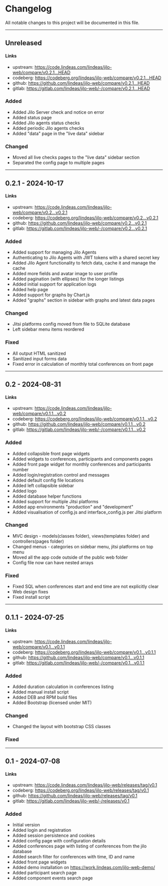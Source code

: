 # Changelog

All notable changes to this project will be documented in this file.

---

## Unreleased

#### Links
- upstream: https://code.lindeas.com/lindeas/jilo-web/compare/v0.2.1...HEAD
- codeberg: https://codeberg.org/lindeas/jilo-web/compare/v0.2.1...HEAD
- github: https://github.com/lindeas/jilo-web/compare/v0.2.1...HEAD
- gitlab: https://gitlab.com/lindeas/jilo-web/-/compare/v0.2.1...HEAD

### Added
- Added Jilo Server check and notice on error
- Added status page
- Added Jilo agents status checks
- Added periodic Jilo agents checks
- Added "data" page in the "live data" sidebar

### Changed
- Moved all live checks pages to the "live data" sidebar section
- Separated the config page to multiple pages

---

## 0.2.1 - 2024-10-17

#### Links
- upstream: https://code.lindeas.com/lindeas/jilo-web/compare/v0.2...v0.2.1
- codeberg: https://codeberg.org/lindeas/jilo-web/compare/v0.2...v0.2.1
- github: https://github.com/lindeas/jilo-web/compare/v0.2...v0.2.1
- gitlab: https://gitlab.com/lindeas/jilo-web/-/compare/v0.2...v0.2.1

### Added
- Added support for managing Jilo Agents
- Authenticating to Jilo Agents with JWT tokens with a shared secret key
- Added Jilo Agent functionality to fetch data, cache it and manage the cache
- Added more fields and avatar image to user profile
- Added pagination (with ellipses) for the longer listings
- Added initial support for application logs
- Added help page
- Added support for graphs by Chart.js
- Added "graphs" section in sidebar with graphs and latest data pages

### Changed
- Jitsi platforms config moved from file to SQLite database
- Left sidebar menu items reordered

### Fixed
- All output HTML sanitized
- Sanitized input forms data
- Fixed error in calculation of monthly total conferences on front page

---

## 0.2 - 2024-08-31

#### Links
- upstream: https://code.lindeas.com/lindeas/jilo-web/compare/v0.1.1...v0.2
- codeberg: https://codeberg.org/lindeas/jilo-web/compare/v0.1.1...v0.2
- github: https://github.com/lindeas/jilo-web/compare/v0.1.1...v0.2
- gitlab: https://gitlab.com/lindeas/jilo-web/-/compare/v0.1.1...v0.2

### Added
- Added collapsible front page widgets
- Added widgets to conferences, participants and components pages
- Added front page widget for monthly conferences and participants number
- Added login/registration control and messages
- Added default config file locations
- Added left collapsible sidebar
- Added logo
- Added database helper functions
- Added support for multiple Jitsi platforms
- Added app environments "production" and "development"
- Added visualisation of config.js and interface_config.js per Jitsi platform

### Changed
- MVC design - models(classes folder), views(templates folder) and controllers(pages folder)
- Changed menus - categories on sidebar menu, jitsi platforms on top menu
- Moved all the app code outside of the public web folder
- Config file now can have nested arrays

### Fixed
- Fixed SQL when conferences start and end time are not explicitly clear
- Web design fixes
- Fixed install script

---

## 0.1.1 - 2024-07-25

#### Links
- upstream: https://code.lindeas.com/lindeas/jilo-web/compare/v0.1...v0.1.1
- codeberg: https://codeberg.org/lindeas/jilo-web/compare/v0.1...v0.1.1
- github: https://github.com/lindeas/jilo-web/compare/v0.1...v0.1.1
- gitlab: https://gitlab.com/lindeas/jilo-web/-/compare/v0.1...v0.1.1

### Added
- Added duration calculation in conferences listing
- Added manual install script
- Added DEB and RPM build files
- Added Bootstrap (licensed under MIT)

### Changed
- Changed the layout with bootstrap CSS classes

### Fixed

---

## 0.1 - 2024-07-08

#### Links
- upstream: https://code.lindeas.com/lindeas/jilo-web/releases/tag/v0.1
- codeberg: https://codeberg.org/lindeas/jilo-web/releases/tag/v0.1
- github: https://github.com/lindeas/jilo-web/releases/tag/v0.1
- gitlab: https://gitlab.com/lindeas/jilo-web/-/releases/v0.1

### Added
- Initial version
- Added login and registration
- Added session persistence and cookies
- Added config page with configuration details
- Added conferences page with listing of conferences from the jilo database
- Added search filter for conferences with time, ID and name
- Added front page widgets
- Added demo installation on https://work.lindeas.com/jilo-web-demo/
- Added participant search page
- Added component events search page
